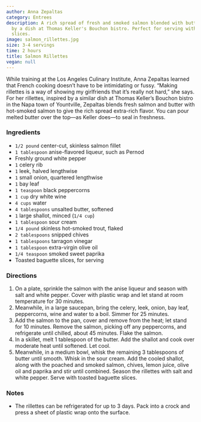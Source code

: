 ```yaml
---
author: Anna Zepaltas
category: Entrees
description: A rich spread of fresh and smoked salmon blended with butter, inspired
  by a dish at Thomas Keller's Bouchon bistro. Perfect for serving with toasted baguette
  slices.
image: salmon_rillettes.jpg
size: 3-4 servings
time: 2 hours
title: Salmon Rillettes
vegan: null
---
```

While training at the Los Angeles Culinary Institute, Anna Zepaltas learned that French cooking doesn’t have to be intimidating or fussy. “Making rillettes is a way of showing my girlfriends that it’s really not hard,” she says. For her rillettes, inspired by a similar dish at Thomas Keller’s Bouchon bistro in the Napa town of Yountville, Zepaltas blends fresh salmon and butter with hot-smoked salmon to give the rich spread extra-rich flavor. You can pour melted butter over the top—as Keller does—to seal in freshness.

### Ingredients

* `1/2 pound` center-cut, skinless salmon fillet
* `1 tablespoon` anise-flavored liqueur, such as Pernod
* Freshly ground white pepper
* `1` celery rib
* `1` leek, halved lengthwise
* `1` small onion, quartered lengthwise
* `1` bay leaf
* `1 teaspoon` black peppercorns
* `1 cup` dry white wine
* `4 cups` water
* `4 tablespoons` unsalted butter, softened
* `1` large shallot, minced (`1/4 cup`)
* `1 tablespoon` sour cream
* `1/4 pound` skinless hot-smoked trout, flaked
* `2 tablespoons` snipped chives
* `1 tablespoons` tarragon vinegar
* `1 tablespoon` extra-virgin olive oil
* `1/4 teaspoon` smoked sweet paprika
* Toasted baguette slices, for serving

### Directions

1. On a plate, sprinkle the salmon with the anise liqueur and season with salt and white pepper. Cover with plastic wrap and let stand at room temperature for 30 minutes.
2. Meanwhile, in a large saucepan, bring the celery, leek, onion, bay leaf, peppercorns, wine and water to a boil. Simmer for 25 minutes.
3. Add the salmon to the pan, cover and remove from the heat; let stand for 10 minutes. Remove the salmon, picking off any peppercorns, and refrigerate until chilled, about 45 minutes. Flake the salmon.
4. In a skillet, melt 1 tablespoon of the butter. Add the shallot and cook over moderate heat until softened. Let cool.
5. Meanwhile, in a medium bowl, whisk the remaining 3 tablespoons of butter until smooth. Whisk in the sour cream. Add the cooled shallot, along with the poached and smoked salmon, chives, lemon juice, olive oil and paprika and stir until combined. Season the rillettes with salt and white pepper. Serve with toasted baguette slices.

### Notes

- The rillettes can be refrigerated for up to 3 days. Pack into a crock and press a sheet of plastic wrap onto the surface.